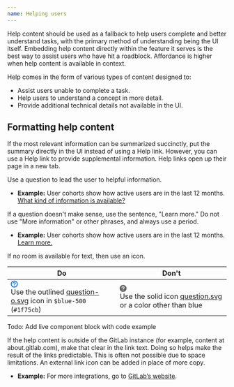 ```yaml
---
name: Helping users
---
```


Help content should be used as a fallback to help users complete and better understand tasks, with the primary method of understanding being the UI itself. Embedding help content directly within the feature it serves is the best way to assist users who have hit a roadblock. Affordance is higher when help content is available in context.

Help comes in the form of various types of content designed to:

- Assist users unable to complete a task.
- Help users to understand a concept in more detail.
- Provide additional technical details not available in the UI.

## Formatting help content

If the most relevant information can be summarized succinctly, put the summary directly in the UI instead of using a Help link. However, you can use a Help link to provide supplemental information. Help links open up their page in a new tab.

Use a question to lead the user to helpful information.

- **Example:** User cohorts show how active users are in the last 12 months. [What kind of information is available?](#)

If a question doesn't make sense, use the sentence, "Learn more." Do not use "More information" or other phrases, and always use a period.

- **Example:** User cohorts show how active users are in the last 12 months. [Learn more.](#)

If no room is available for text, then use an icon.

| Do | Don't |
| - | - |
| <svg width="16" height="16" fill="none" xmlns="http://www.w3.org/2000/svg"><path d="M4.433 6.191c0-.418.142-.842.426-1.271.285-.43.7-.785 1.247-1.067.546-.282 1.182-.423 1.91-.423.677 0 1.274.118 1.793.354.518.235.918.556 1.2.96.282.406.423.846.423 1.322 0 .374-.08.702-.241.984a3.03 3.03 0 01-.574.73c-.222.204-.62.549-1.194 1.033a4.731 4.731 0 00-.381.36 1.466 1.466 0 00-.214.284c-.385.89-2.058.79-1.735-.455.12-.271.282-.509.482-.714.201-.204.472-.448.812-.73.3-.246.515-.432.648-.558a1.91 1.91 0 00.336-.42.97.97 0 00.136-.501c0-.352-.138-.65-.416-.892-.278-.242-.636-.363-1.075-.363-.513 0-.89.122-1.134.367-.242.244-.448.604-.616 1.08-.158.497-.46.746-.903.746a.915.915 0 01-.661-.261c-.18-.174-.27-.362-.27-.565zM8 16A8 8 0 118 0a8 8 0 010 16zm0-2A6 6 0 108 2a6 6 0 000 12zm0-1a1 1 0 110-2 1 1 0 010 2z" fill="#1f75cb"/></svg><br>Use the outlined [question-o.svg](http://gitlab-org.gitlab.io/gitlab-svgs/?q=~question-o) icon in `$blue-500` (`#1f75cb`) | <svg width="16" height="16" fill="none" xmlns="http://www.w3.org/2000/svg"><path fill-rule="evenodd" clip-rule="evenodd" d="M8 16A8 8 0 108 0a8 8 0 000 16zM4.86 4.92c-.285.43-.428.853-.428 1.271 0 .203.09.391.27.565.18.174.4.26.661.26.444 0 .745-.248.903-.746.168-.475.374-.835.616-1.08.243-.244.621-.366 1.134-.366.44 0 .797.121 1.075.363.278.242.416.54.416.892a.97.97 0 01-.136.502 1.91 1.91 0 01-.336.42 14.35 14.35 0 01-.648.557c-.34.282-.61.526-.812.73-.2.205-.361.443-.482.714-.323 1.244 1.35 1.345 1.735.455.047-.085.118-.18.214-.284.096-.103.223-.223.381-.36.575-.484.972-.829 1.194-1.033a3.03 3.03 0 00.574-.73 1.95 1.95 0 00.241-.984c0-.476-.14-.916-.423-1.321-.282-.405-.683-.726-1.2-.961-.518-.236-1.116-.354-1.793-.354-.728 0-1.364.141-1.91.423-.546.282-.962.637-1.247 1.067zM7 12a1 1 0 102 0 1 1 0 00-2 0z" fill="#666"/></svg><br>Use the solid icon [question.svg](http://gitlab-org.gitlab.io/gitlab-svgs/?q=~question) or a color other than blue |

Todo: Add live component block with code example

If the help content is outside of the GitLab instance (for example, content at about.gitlab.com), make that clear in the link text. Doing so helps make the result of the links predictable. This is often not possible due to space limitations. An external link icon can be added in place of more copy.

- **Example:** For more integrations, go to [GitLab’s website](#).
